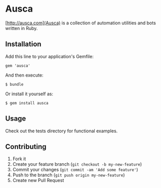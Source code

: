 # Ausca

[http://ausca.com](Ausca) is a collection of automation utilities and bots written in Ruby.

## Installation

Add this line to your application's Gemfile:

    gem 'ausca'

And then execute:

    $ bundle

Or install it yourself as:

    $ gem install ausca

## Usage

Check out the tests directory for functional examples.

## Contributing

1. Fork it
2. Create your feature branch (`git checkout -b my-new-feature`)
3. Commit your changes (`git commit -am 'Add some feature'`)
4. Push to the branch (`git push origin my-new-feature`)
5. Create new Pull Request
